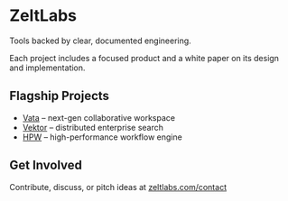 # ZeltLabs

Tools backed by clear, documented engineering.

Each project includes a focused product and a white paper on its design and implementation.

## Flagship Projects
- [Vata](https://github.com/ZeltLabs/vata) – next-gen collaborative workspace  
- [Vektor](https://github.com/ZeltLabs/vektor) – distributed enterprise search  
- [HPW](https://github.com/ZeltLabs/hpw) – high-performance workflow engine

## Get Involved
Contribute, discuss, or pitch ideas at [zeltlabs.com/contact](https://zeltlabs.com/contact)
